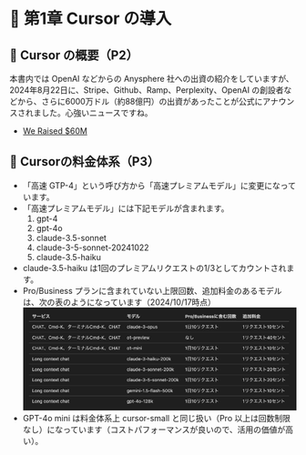 # 📕 第1章 Cursor の導入

## 📗 Cursor の概要（P2）

本書内では OpenAI などからの Anysphere 社への出資の紹介をしていますが、2024年8月22日に、Stripe、Github、Ramp、Perplexity、OpenAI の創設者などから、さらに6000万ドル（約88億円）の出資があったことが公式にアナウンスされました。心強いニュースですね。
- [We Raised $60M](https://www.cursor.com/blog/series-a)

## 📗 Cursorの料金体系（P3）

- 「高速 GTP-4」という呼び方から「高速プレミアムモデル」に変更になっています。
- 「高速プレミアムモデル」には下記モデルが含まれます。
    1. gpt-4
    2. gpt-4o
    3. claude-3.5-sonnet
    4. claude-3-5-sonnet-20241022
    5. claude-3.5-haiku
- claude-3.5-haiku は1回のプレミアムリクエストの1/3としてカウントされます。
- Pro/Business プランに含まれていない上限回数、追加料金のあるモデルは、次の表のようになっています（2024/10/17時点）
![](../images/Pricing_Details_table.png)
- GPT-4o mini は料金体系上 cursor-small と同じ扱い（Pro 以上は回数制限なし）になっています（コストパフォーマンスが良いので、活用の価値が高い）。
